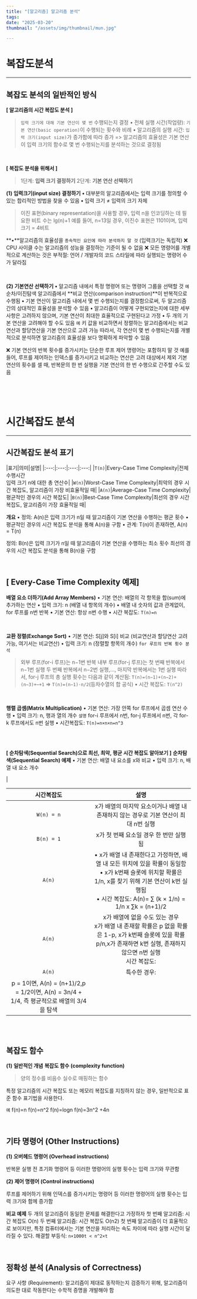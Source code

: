 ```yaml
---
title: "[알고리즘] 알고리즘 분석"
tags:
date: "2025-03-20"
thumbnail: "/assets/img/thumbnail/mun.jpg"

---
```


# **복잡도분석**
---
## **복잡도 분석의 일반적인 방식**
**[ 알고리즘의 시간 복잡도 분석 ]**
> `입력 크기에 대해 기본 연산이 몇 번` 수행되는지 결정
• 전체 실행 시간(작업량): `기본 연산(basic operation)`이 수행되는 횟수와 비례
• 알고리즘의 실행 시간: `입력 크기(input size)`가 증가함에 따라 증가
=> 알고리즘의 효율성은 기본 연산이 입력 크기의 함수로 몇 번 수행되는지를 분석하는 것으로 결정됨

<br>

**[ 복잡도 분석을 위해서 ]**
> 1단계: **입력 크기 결정하기**
2단계: **기본 연산 선택하기**

**(1) 입력크기(input size) 결정하기**
**•** 대부분의 알고리즘에서는 입력 크기를 정의할 수 있는 합리적인 방법을 찾을 수 있음
**•** 입력 크기 ≠ 입력의 크기 자체
> 이진 표현(binary representation)을 사용할 경우, 입력 n을 인코딩하는 데 필요한 비트 수는 lg(n)+1
예를 들어, n=13일 경우, 이진수 표현은 1101이며, 입력 크기 = 4비트

**•**알고리즘의 효율성을 `종속적인 요인에 따라 분석하지 말 것` (입력크기는 독립적)
❌ CPU 사이클 수는 알고리즘의 성능을 결정하는 기준이 될 수 없음
❌ 모든 명령어를 개별적으로 계산하는 것은 부적절: 언어 / 개발자의 코드 스타일에 따라 실행되는 명령어 수가 달라짐

<br>

**(2) 기본연산 선택하기**
**•** 알고리즘 내에서 특정 명령어 또는 명령어 그룹을 선택할 것
`예` 순차/이진탐색 알고리즘에서 **비교 연산(comparison instruction)**이 반복적으로 수행됨
**•** 기본 연산이 알고리즘 내에서 몇 번 수행되는지를 결정함으로써, 두 알고리즘 간의 상대적인 효율성을 분석할 수 있음
**•** 알고리즘이 어떻게 구현되었는지에 대한 세부 사항은 고려하지 않으며, 기본 연산이 최대한 효율적으로 구현된다고 가정
**•** 두 개의 기본 연산을 고려해야 할 수도 있음
`예` 키 값을 비교하면서 정렬하는 알고리즘에서는 비교연산과 할당연산을 기본 연산으로 고려 가능
따라서, 각 연산이 몇 번 수행되는지를 개별적으로 분석하면 알고리즘의 효율성을 보다 명확하게 파악할 수 있음

❌ 기본 연산의 반복 횟수를 증가시키는 단순한 루프 제어 명령어는 포함하지 말 것
예를 들어, 루프를 제어하는 인덱스를 증가시키고 비교하는 연산은 고려 대상에서 제외
기본 연산의 횟수를 셀 때, 반복문의 한 번 실행을 기본 연산의 한 번 수행으로 간주할 수도 있음



<br>
<br>
<br>

# **시간복잡도 분석**
---
## **시간복잡도 분석 표기**

|표기|의미|설명|
|:---:|:---:|:---:|:---:|
|`T(n)`|Every-Case Time Complexity|전체 수행시간<br>입력 크기 n에 대한 총 연산수|
|`W(n)`|Worst-Case Time Complexity|최악의 경우 시간 복잡도, 알고리즘이 가장 비효율적일 때|
|`A(n)`|Average-Case Time Complexity|평균적인 경우의 시간 복잡도|
|`B(n)`|Best-Case Time Complexity|최선의 경우 시간 복잡도, 알고리즘이 가장 효율적일 때|

**개요**
• 정의: A(n)은 입력 크기가 n일 때 알고리즘이 기본 연산을 수행하는 평균 횟수
• 평균적인 경우의 시간 복잡도 분석을 통해 A(n)을 구함
• 관계: T(n)이 존재하면, A(n) = T(n)

정의: B(n)은 입력 크기가 n일 때 알고리즘이 기본 연산을 수행하는 최소 횟수
최선의 경우의 시간 복잡도 분석을 통해 B(n)을 구함

<br>

## **[ Every-Case Time Complexity 예제]**

**배열 요소 더하기(Add Array Members)**
• 기본 연산: 배열의 각 항목을 합(sum)에 추가하는 연산
• 입력 크기: n (배열 내 항목의 개수)
• 배열 내 숫자의 값과 관계없이, for 루프를 n번 반복
• 기본 연산: 항상 n번 수행
• 시간 복잡도: `T(n)=n`

<br>

**교환 정렬(Exchange Sort)**
• 기본 연산: S[j]와 S[i] 비교 (비교연산과 할당연산 고려가능, 여기서는 비교연산)
• 입력 크기: n (정렬할 항목의 개수)
`for 루프의 반복 횟수 분석`
> 외부 루프(for-i 루프)는 n−1번 반복
내부 루프(for-j 루프)는 첫 번째 반복에서 n−1번 실행
두 번째 반복에서 n−2번 실행,…, 마지막 반복에서는 1번 실행
따라서, for-j 루프의 총 실행 횟수는 다음과 같이 계산됨: `T(n)=(n−1)+(n−2)+(n−3)+⋯+1` => `T(n)=(n−1)⋅n/2`(등차수열의 합 공식)
• 시간 복잡도: `T(n^2)`

<br>

**행렬 곱셈(Matrix Multiplication)**
• 기본 연산: 가장 안쪽 for 루프에서 곱셈 연산 수행
• 입력 크기: n, 행과 열의 개수
`설명` for-i 루프에서 n번, for-j 루프에서 n번, 각 for-k 루프에서도 n번 실행
• 시간복잡도: `T(n)=n×n×n=n^3`
 
<br>
<br>


**[ 순차탐색(Sequential Search)으로 최선, 최악, 평균 시간 복잡도 알아보기 ]**
**순차탐색(Sequential Search) 예제**
• 기본 연산: 배열 내 요소를 x와 비교
• 입력 크기: n, 배열 내 요소 개수

|
<br>

|시간복잡도|설명|
|:---:|:---:|
|`W(n) = n`|x가 배열의 마지막 요소이거나 배열 내 존재하지 않는 경우로 기본 연산이 최대 n번 실행|
|`B(n) = 1`|x가 첫 번째 요소일 경우 한 번만 실행됨|
|`A(n)`|• x가 배열 내 존재한다고 가정하면, 배열 내 모든 위치에 있을 확률이 동일함<br>• x가 k번째 슬롯에 위치할 확률은 1/n, x를 찾기 위해 기본 연산이 k번 실행됨<br>• 시간 복잡도: A(n)= ∑ (k × 1/n) = 1/n x ∑k = (n+1)/2|
|`A(n)`|x가 배열에 없을 수도 있는 경우<br>x가 배열 내 존재할 확률은 p 없을 확률은 1-p, x가 k번째 슬롯에 있을 확률 p/n,x가 존재하면 k번 실행, 존재하지 않으면 n번 실행<br>시간 복잡도: |
|`A(n)`|특수한 경우:
p = 1이면, A(n) = (n+1)/2,p = 1/2이면, A(n) = 3n/4 + 1/4, 즉 평균적으로 배열의 3/4을 탐색|


<br>
<br>

## 복잡도 함수

**(1) 일반적인 개념**
**복잡도 함수 (complexity function)**
> 양의 정수를 비음수 실수로 매핑하는 함수

특정 알고리즘의 시간 복잡도 또는 메모리 복잡도를 지칭하지 않는 경우, 일반적으로 표준 함수 표기법을 사용한다. 

`예`
f(n)=n
f(n)=n^2 
f(n)=logn
f(n)=3n^2 +4n


<br>

## 기타 명령어 (Other Instructions)
**(1) 오버헤드 명령어 (Overhead instructions)**

반복문 실행 전 초기화 명령어 등
이러한 명령어의 실행 횟수는 입력 크기와 무관함

**(2) 제어 명령어 (Control instructions)**

루프를 제어하기 위해 인덱스를 증가시키는 명령어 등
이러한 명령어의 실행 횟수는 입력 크기와 함께 증가함


**비교 예제**
두 개의 알고리즘이 동일한 문제를 해결한다고 가정하자
첫 번째 알고리즘: 시간 복잡도 O(n)
두 번째 알고리즘: 시간 복잡도 O(n2)
첫 번째 알고리즘이 더 효율적으로 보이지만, 특정 컴퓨터에서는 기본 연산을 처리하는 속도 차이에 따라 실행 시간이 달라질 수 있다.
해결할 부등식: `n×1000t < n^2×t`

<br>

## 정확성 분석 (Analysis of Correctness)
요구 사항 (Requirement):
알고리즘이 제대로 동작하는지 검증하기 위해, 알고리즘이 의도한 대로 작동한다는 수학적 증명을 개발해야 함
